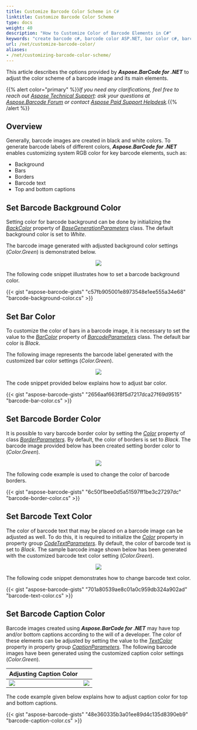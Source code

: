 ```yaml
---
title: Customize Barcode Color Scheme in C#
linktitle: Customize Barcode Color Scheme
type: docs
weight: 40
description: "How to Customize Color of Barcode Elements in C#"
keywords: "create barcode c#, barcode color ASP.NET, bar color c#, barcode text color c#, barcode caption c# .NET, Generate Barcodes, Customize Barcode Image, Change Barcode Color, Set Barcode Color, Generate Colored Barcodes, Barcode Color in Aspose.BarCode for .NET, Work with Barcode Image in Aspose.BarCode for .NET"
url: /net/customize-barcode-color/
aliases:
- /net/customizing-barcode-color-scheme/
---
```

This article describes the options provided by ***Aspose.BarCode for .NET*** to adjust the color scheme of a barcode image and its main elements.

{{% alert color="primary" %}}*If you need any clarifications, feel free to reach out [Aspose Technical Support](/barcode/net/technical-support/): ask your questions at [Aspose.Barcode Forum](https://forum.aspose.com/c/barcode/13) or contact [Aspose Paid Support Helpdesk](https://helpdesk.aspose.com/).*{{% /alert %}}

## **Overview**
Generally, barcode images are created in black and white colors. To generate barcode labels of different colors, ***Aspose.BarCode for .NET*** enables customizing system RGB color for key barcode elements, such as:
- Background
- Bars
- Borders
- Barcode text
- Top and bottom captions

## **Set Barcode Background Color**
Setting color for barcode background can be done by initializing the [*BackColor*](https://reference.aspose.com/barcode/net/aspose.barcode.generation/basegenerationparameters/properties/backcolor) property of [*BaseGenerationParameters*](https://reference.aspose.com/barcode/net/aspose.barcode.generation/basegenerationparameters) class. The default background color is set to *White*.  
  
The barcode image generated with adjusted background color settings (*Color.Green*) is demonstrated below.
   
<p align="center"><image src="colorbackground.png"></p>

The following code snippet illustrates how to set a barcode background color.
    
{{< gist "aspose-barcode-gists" "c57fb905001e8973548e1ee555a34e68" "barcode-background-color.cs" >}} 
  
## **Set Bar Color**
To customize the color of bars in a barcode image, it is necessary to set the value to the [*BarColor*](https://reference.aspose.com/barcode/net/aspose.barcode.generation/barcodeparameters/properties/barcolor) property of [*BarcodeParameters*](https://reference.aspose.com/barcode/net/aspose.barcode.generation/barcodeparameters) class. The default bar color is *Black*.  
  
The following image represents the barcode label generated with the customized bar color settings (*Color.Green*).
  
<p align="center"><image src="colorbarcode.png"></p>
  
The code snippet provided below explains how to adjust bar color.  

{{< gist "aspose-barcode-gists" "2656aaf663f8f5d7217dca27f69d9515" "barcode-bar-color.cs" >}}  

## **Set Barcode Border Color**
It is possible to vary barcode border color by setting the [*Color*](https://reference.aspose.com/barcode/net/aspose.barcode.generation/borderparameters/properties/color) property of class [*BorderParameters*](https://reference.aspose.com/barcode/net/aspose.barcode.generation/borderparameters). By default, the color of borders is set to *Black*. The barcode image provided below has been created setting border color to (*Color.Green*).
  
<p align="center"><image src="colorborder.png"></p>
  
The following code example is used to change the color of barcode borders.  

{{< gist "aspose-barcode-gists" "6c50f1bee0d5a51597ff1be3c27297dc" "barcode-border-color.cs" >}}  

## **Set Barcode Text Color**
The color of barcode text that may be placed on a barcode image can be adjusted as well. To do this, it is required to initialize the [*Color*](https://reference.aspose.com/barcode/net/aspose.barcode.generation/codetextparameters/properties/color) property in property group [*CodeTextParameters*](https://reference.aspose.com/barcode/net/aspose.barcode.generation/barcodeparameters/properties/codetextparameters). By default, the color of barcode text is set to *Black*. The sample barcode image shown below has been generated with the customized barcode text color setting (*Color.Green*).
  
<p align="center"><image src="colorcodetext.png"></p>
  
The following code snippet demonstrates how to change barcode text color.
  
{{< gist "aspose-barcode-gists" "701a80539ae8c01a0c959db324a902ad" "barcode-text-color.cs" >}}  

## **Set Barcode Caption Color**
Barcode images created using ***Aspose.BarCode for .NET*** may have top and/or bottom captions according to the will of a developer. The color of these elements can be adjusted by setting the value to the [*TextColor*](https://reference.aspose.com/barcode/net/aspose.barcode.generation/captionparameters/properties/textcolor) property in property group [*CaptionParameters*](https://reference.aspose.com/barcode/net/aspose.barcode.generation/captionparameters). The following barcode images have been generated using the customized caption color settings (*Color.Green*).
  
|Adjusting Caption Color|   |
|:--| :-: |
|<image src="colorcaptionabove.png">|<image src="colorcaptionbelow.png">|
  
The code example given below explains how to adjust caption color for top and bottom captions.

{{< gist "aspose-barcode-gists" "48e360335b3a01ee89d4c135d8390eb9" "barcode-caption-color.cs" >}}  